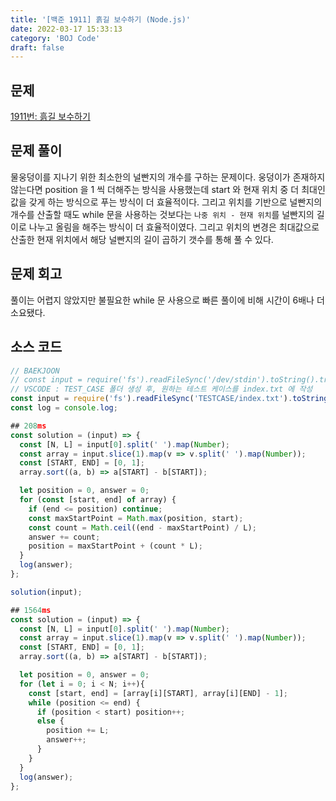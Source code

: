 ```yaml
---
title: '[백준 1911] 흙길 보수하기 (Node.js)'
date: 2022-03-17 15:33:13
category: 'BOJ Code'
draft: false
---
```


## 문제

[1911번: 흙길 보수하기](https://www.acmicpc.net/problem/1911)

## 문제 풀이

물웅덩이를 지나기 위한 최소한의 널빤지의 개수를 구하는 문제이다. 웅덩이가 존재하지 않는다면 position 을 1 씩 더해주는 방식을 사용했는데 start 와 현재 위치 중 더 최대인 값을 갖게 하는 방식으로 푸는 방식이 더 효율적이다. 그리고 위치를 기반으로 널빤지의 개수를 산출할 때도 while 문을 사용하는 것보다는 `나중 위치 - 현재 위치`를 널빤지의 길이로 나누고 올림을 해주는 방식이 더 효율적이였다. 그리고 위치의 변경은 최대값으로 산출한 현재 위치에서 해당 널빤지의 길이 곱하기 갯수를 통해 풀 수 있다.

## 문제 회고

풀이는 어렵지 않았지만 불필요한 while 문 사용으로 빠른 풀이에 비해 시간이 6배나 더 소요됐다.

## 소스 코드

```jsx
// BAEKJOON
// const input = require('fs').readFileSync('/dev/stdin').toString().trim().split('\n');
// VSCODE : TEST_CASE 폴더 생성 후, 원하는 테스트 케이스를 index.txt 에 작성
const input = require('fs').readFileSync('TESTCASE/index.txt').toString().trim().split('\n');
const log = console.log;

## 208ms
const solution = (input) => {
  const [N, L] = input[0].split(' ').map(Number);
  const array = input.slice(1).map(v => v.split(' ').map(Number));
  const [START, END] = [0, 1];
  array.sort((a, b) => a[START] - b[START]);

  let position = 0, answer = 0;
  for (const [start, end] of array) {
    if (end <= position) continue;
    const maxStartPoint = Math.max(position, start);
    const count = Math.ceil((end - maxStartPoint) / L);
    answer += count;
    position = maxStartPoint + (count * L);
  }
  log(answer);
};

solution(input);

## 1564ms
const solution = (input) => {
  const [N, L] = input[0].split(' ').map(Number);
  const array = input.slice(1).map(v => v.split(' ').map(Number));
  const [START, END] = [0, 1];
  array.sort((a, b) => a[START] - b[START]);

  let position = 0, answer = 0;
  for (let i = 0; i < N; i++){
    const [start, end] = [array[i][START], array[i][END] - 1];
    while (position <= end) {
      if (position < start) position++;
      else {
        position += L;
        answer++;
      }
    }
  }
  log(answer);
};

```
